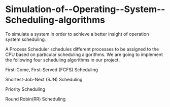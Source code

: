 # Simulation-of--Operating--System--Scheduling-algorithms
To simulate a system in order to achieve a better insight of operation system scheduling.

A Process Scheduler schedules different processes to be assigned to the CPU based on particular scheduling algorithms. We are going to implement the following four scheduling algorithms in our project.

First-Come, First-Served (FCFS) Scheduling

Shortest-Job-Next (SJN) Scheduling

Priority Scheduling

Round Robin(RR) Scheduling

